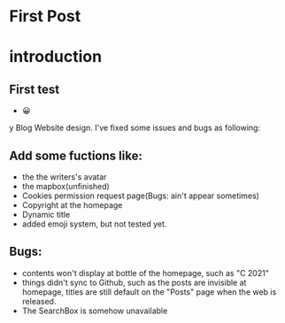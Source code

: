 # First Post


# introduction
## First test
 - :grinning:

y Blog Website design. I've fixed some issues and bugs as following:
## Add some fuctions like:
 - the the writers's avatar
 - the mapbox(unfinished)
 - Cookies permission request page(Bugs: ain't appear sometimes)
 - Copyright at the homepage
 - Dynamic title
 - added emoji system, but not tested yet.
## Bugs:
 - contents won't display at bottle of the homepage, such as "C 2021"
 - things didn't sync to Github, such as the posts are invisible at homepage, titles are still default on the "Posts" page when the web is released.
 - The SearchBox is somehow unavailable
 

